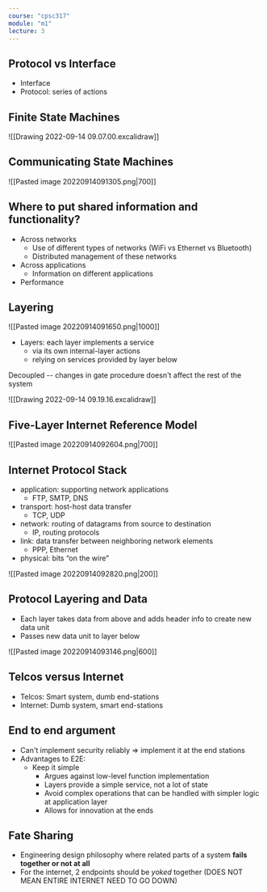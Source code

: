 ```yaml
---
course: "cpsc317"
module: "m1"
lecture: 3
---
```


## Protocol vs Interface
- Interface
- Protocol: series of actions


## Finite State Machines
![[Drawing 2022-09-14 09.07.00.excalidraw]]


## Communicating State Machines
![[Pasted image 20220914091305.png|700]]


## Where to put shared information and functionality?
- Across networks
    - Use of different types of networks (WiFi vs Ethernet vs Bluetooth)
    - Distributed management of these networks
- Across applications
    - Information on different applications
- Performance


## Layering
![[Pasted image 20220914091650.png|1000]]
- Layers: each layer implements a service
    - via its own internal-layer actions
    - relying on services provided by layer below

Decoupled -- changes in gate procedure doesn't affect the rest of the system

![[Drawing 2022-09-14 09.19.16.excalidraw]]


## Five-Layer Internet Reference Model
![[Pasted image 20220914092604.png|700]]


## Internet Protocol Stack
- application: supporting network  applications  
    - FTP, SMTP, DNS  
- transport: host-host data transfer
    - TCP, UDP  
- network: routing of datagrams from  source to destination  
    - IP, routing protocols  
- link: data transfer between  neighboring network elements  
    - PPP, Ethernet  
- physical: bits “on the wire”

![[Pasted image 20220914092820.png|200]]


## Protocol Layering and Data
- Each layer takes data from above and adds header info to create new data unit
- Passes new data unit to layer below

![[Pasted image 20220914093146.png|600]]


## Telcos versus Internet
- Telcos: Smart system, dumb end-stations
- Internet: Dumb system, smart end-stations


## End to end argument
- Can't implement security reliably => implement it at the end stations
- Advantages to E2E:
    - Keep it simple
        - Argues against low-level function implementation
        - Layers provide a simple service, not a lot of state
        - Avoid complex operations that can be handled with simpler logic at application layer
        - Allows for innovation at the ends


## Fate Sharing
- Engineering design philosophy where related parts of a system **fails together or not at all**
- For the internet, 2 endpoints should be *yoked* together (DOES NOT MEAN ENTIRE INTERNET NEED TO GO DOWN)